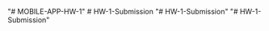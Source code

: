 "# MOBILE-APP-HW-1" 
#   H W - 1 - S u b m i s s i o n  
 "# HW-1-Submission" 
"# HW-1-Submission" 
